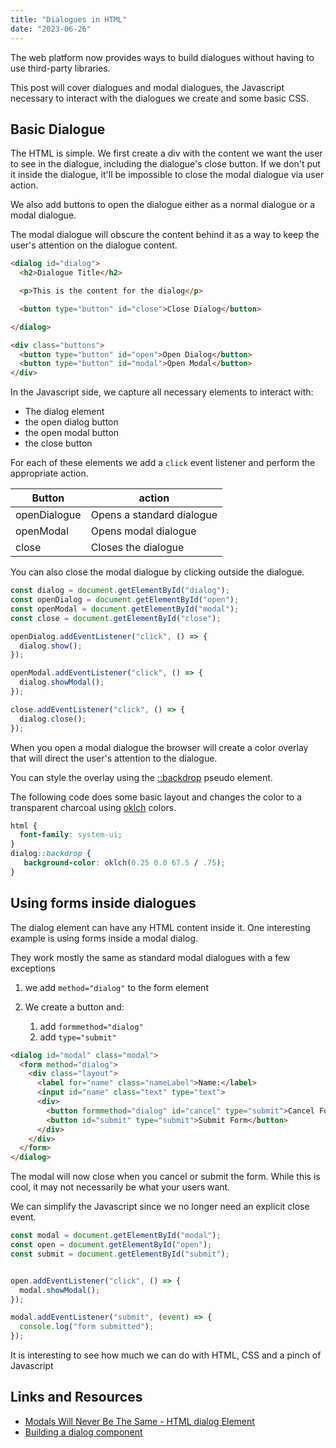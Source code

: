 ```yaml
---
title: "Dialogues in HTML"
date: "2023-06-26"
---
```


The web platform now provides ways to build dialogues without having to use third-party libraries.

This post will cover dialogues and modal dialogues, the Javascript necessary to interact with the dialogues we create and some basic CSS.

## Basic Dialogue

The HTML is simple. We first create a div with the content we want the user to see in the dialogue, including the dialogue's close button. If we don't put it inside the dialogue, it'll be impossible to close the modal dialogue via user action.

We also add buttons to open the dialogue either as a normal dialogue or a modal dialogue.

The modal dialogue will obscure the content behind it as a way to keep the user's attention on the dialogue content.

```html
<dialog id="dialog">
  <h2>Dialogue Title</h2>

  <p>This is the content for the dialog</p>

  <button type="button" id="close">Close Dialog</button>

</dialog>

<div class="buttons">
  <button type="button" id="open">Open Dialog</button>
  <button type="button" id="modal">Open Modal</button>
</div>
```

In the Javascript side, we capture all necessary elements to interact with:

- The dialog element
- the open dialog button
- the open modal button
- the close button

For each of these elements we add a `click` event listener and perform the appropriate action.

| Button | action |
| --- | --- |
| openDialogue | Opens a standard dialogue |
| openModal | Opens modal dialogue |
| close | Closes the dialogue |

You can also close the modal dialogue by clicking outside the dialogue.

```js
const dialog = document.getElementById("dialog");
const openDialog = document.getElementById("open");
const openModal = document.getElementById("modal");
const close = document.getElementById("close");

openDialog.addEventListener("click", () => {
  dialog.show();
});

openModal.addEventListener("click", () => {
  dialog.showModal();
});

close.addEventListener("click", () => {
  dialog.close();
});
```

When you open a modal dialogue the browser will create a color overlay that will direct the user's attention to the dialogue.

You can style the overlay using the [::backdrop](https://developer.mozilla.org/en-US/docs/Web/CSS/::backdrop) pseudo element.

The following code does some basic layout and changes the color to a transparent charcoal using [oklch](https://developer.mozilla.org/en-US/docs/Web/CSS/color_value/oklch) colors.

```css
html {
  font-family: system-ui;
}
dialog::backdrop {
   background-color: oklch(0.25 0.0 67.5 / .75);
}
```

## Using forms inside dialogues

The dialog element can have any HTML content inside it. One interesting example is using forms inside a modal dialog.

They work mostly the same as standard modal dialogues with a few exceptions

1. we add `method="dialog"` to the form element
2. We create a button and:
    
    1. add `formmethod="dialog"`
    2. add `type="submit"`

```html
<dialog id="modal" class="modal">
  <form method="dialog">
    <div class="layout">
      <label for="name" class="nameLabel">Name:</label>
      <input id="name" class="text" type="text">
      <div>
        <button formmethod="dialog" id="cancel" type="submit">Cancel Form</button>
        <button id="submit" type="submit">Submit Form</button>
      </div>
    </div>
  </form>
</dialog>
```

The modal will now close when you cancel or submit the form. While this is cool, it may not necessarily be what your users want.

We can simplify the Javascript since we no longer need an explicit close event.

```js
const modal = document.getElementById("modal");
const open = document.getElementById("open");
const submit = document.getElementById("submit");


open.addEventListener("click", () => {
  modal.showModal();
});

modal.addEventListener("submit", (event) => {
  console.log("form submitted");
});
```

It is interesting to see how much we can do with HTML, CSS and a pinch of Javascript

## Links and Resources

- [Modals Will Never Be The Same - HTML dialog Element](https://blog.webdevsimplified.com/2023-04/html-dialog/)
- [Building a dialog component](https://web.dev/building-a-dialog-component/)
